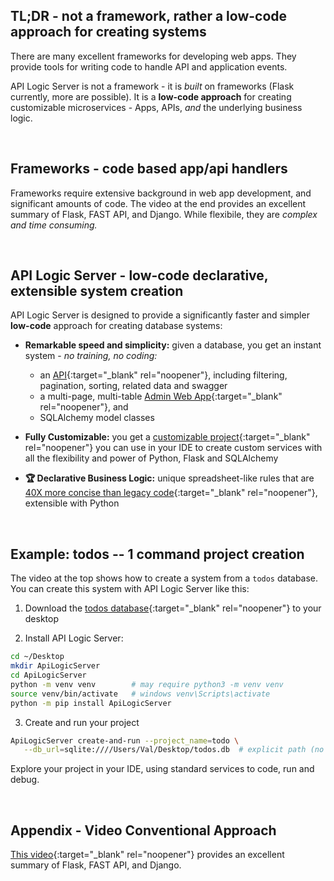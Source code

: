 ## TL;DR - not a framework, rather a low-code approach for creating systems

There are many excellent frameworks for developing web apps.  They provide tools for writing code to handle API and application events.

API Logic Server is not a framework - it is _built_ on frameworks (Flask currently, more are possible).  It is a __low-code approach__ for creating customizable microservices - Apps, APIs, _and_ the underlying business logic.

&nbsp;

## Frameworks - code based app/api handlers

Frameworks require extensive background in web app development, and significant amounts of code.  The video at the end provides an excellent summary of Flask, FAST API, and Django.  While flexibile, they are _complex and time consuming._

&nbsp;

## API Logic Server - low-code declarative, extensible system creation

API Logic Server is designed to provide a significantly faster and simpler __low-code__ approach for creating database systems:

* __Remarkable speed and simplicity:__ given a database, you get an instant system  - _no training, no coding:_

    * an [API](https://valhuber.github.io/ApiLogicServer/Tutorial/#jsonapi-related-data-filtering-sorting-pagination-swagger){:target="_blank" rel="noopener"}, including filtering, pagination, sorting, related data and swagger
    * a multi-page, multi-table [Admin Web App](https://valhuber.github.io/ApiLogicServer/Tutorial/#admin-app-multi-page-multi-table-automatic-joins){:target="_blank" rel="noopener"}, and 
    * SQLAlchemy model classes

* __Fully Customizable:__ you get a [customizable project](https://valhuber.github.io/ApiLogicServer/Tutorial/#customize-and-debug){:target="_blank" rel="noopener"} you can use in your IDE to create custom services with all the flexibility and power of Python, Flask and SQLAlchemy

* __:trophy: Declarative Business Logic:__ unique spreadsheet-like rules that are [40X more concise than legacy code](https://valhuber.github.io/ApiLogicServer/Logic-Why/#customize-and-debug){:target="_blank" rel="noopener"}, extensible with Python

&nbsp;

## Example: todos  -- 1 command project creation

The video at the top shows how to create a system from a `todos` database.  You can create this system with API Logic Server like this:

1. Download the [todos database](https://github.com/valhuber/ApiLogicServer/blob/main/examples/dbs/todos.db){:target="_blank" rel="noopener"} to your desktop

2. Install API Logic Server:

```bash title="Install API Logic Server  &nbsp;&nbsp;&nbsp;&nbsp;&nbsp; (also available for Docker)"
cd ~/Desktop
mkdir ApiLogicServer
cd ApiLogicServer
python -m venv venv        # may require python3 -m venv venv
source venv/bin/activate   # windows venv\Scripts\activate
python -m pip install ApiLogicServer
```
3. Create and run your project
```bash title="Create and Run todos project&nbsp;&nbsp;&nbsp;&nbsp;&nbsp; 1 command"
ApiLogicServer create-and-run --project_name=todo \
   --db_url=sqlite:////Users/Val/Desktop/todos.db  # explicit path (no ~)
```

Explore your project in your IDE, using standard services to code, run and debug.

&nbsp;

## Appendix - Video Conventional Approach

[This video](https://www.youtube.com/watch?v=3vfum74ggHE&t=2s){:target="_blank" rel="noopener"} provides an excellent summary of Flask, FAST API, and Django.